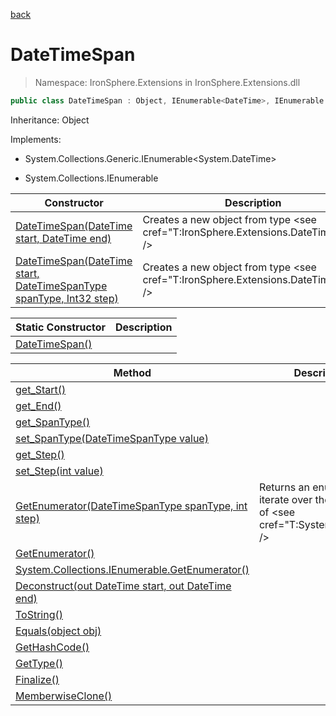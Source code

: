 ﻿[back](/IronSphere.Extensions/types)

# DateTimeSpan

> Namespace: IronSphere.Extensions in  IronSphere.Extensions.dll



```csharp
public class DateTimeSpan : Object, IEnumerable<DateTime>, IEnumerable
```
Inheritance: Object


Implements:
        
* System.Collections.Generic.IEnumerable&lt;System.DateTime&gt;
        
* System.Collections.IEnumerable


| Constructor | Description |
| --- | --- |       
| [DateTimeSpan(DateTime start, DateTime end)](DateTimeSpan_.ctor(DateTime,DateTime)) | Creates a new object from type &lt;see cref=&quot;T:IronSphere.Extensions.DateTimeSpan&quot; /&gt; |
| [DateTimeSpan(DateTime start, DateTimeSpanType spanType, Int32 step)](DateTimeSpan_.ctor(DateTime,DateTimeSpanType,Int32)) | Creates a new object from type &lt;see cref=&quot;T:IronSphere.Extensions.DateTimeSpan&quot; /&gt; |

| Static Constructor | Description |
| --- | --- |
| [DateTimeSpan()](DateTimeSpan_.cctor()) |  |

| Method | Description |
| --- | --- |
| [get_Start()](DateTimeSpan_get_Start()) |  |
| [get_End()](DateTimeSpan_get_End()) |  |
| [get_SpanType()](DateTimeSpan_get_SpanType()) |  |
| [set_SpanType(DateTimeSpanType value)](DateTimeSpan_set_SpanType(DateTimeSpanType)) |  |
| [get_Step()](DateTimeSpan_get_Step()) |  |
| [set_Step(int value)](DateTimeSpan_set_Step(Int32)) |  |
| [GetEnumerator(DateTimeSpanType spanType, int step)](DateTimeSpan_GetEnumerator(DateTimeSpanType,Int32)) | Returns an enumerator to iterate over the sequence of &lt;see cref=&quot;T:System.DateTime&quot; /&gt; |
| [GetEnumerator()](DateTimeSpan_GetEnumerator()) |  |
| [System.Collections.IEnumerable.GetEnumerator()](DateTimeSpan_System.Collections.IEnumerable.GetEnumerator()) |  |
| [Deconstruct(out DateTime start, out DateTime end)](DateTimeSpan_Deconstruct(DateTime,DateTime)) |  |
| [ToString()](Object_ToString()) |  |
| [Equals(object obj)](Object_Equals(Object)) |  |
| [GetHashCode()](Object_GetHashCode()) |  |
| [GetType()](Object_GetType()) |  |
| [Finalize()](Object_Finalize()) |  |
| [MemberwiseClone()](Object_MemberwiseClone()) |  |

